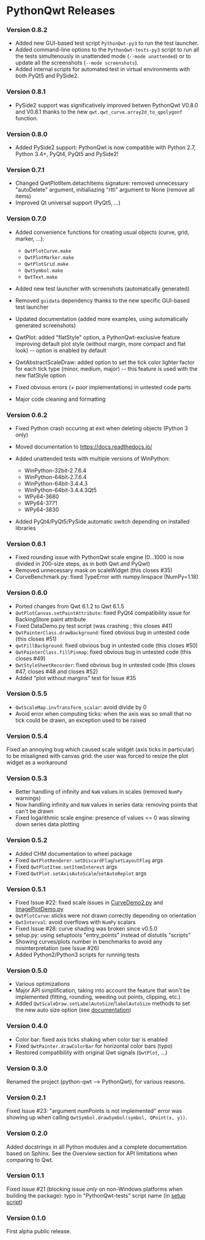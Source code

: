 # PythonQwt Releases #

### Version 0.8.2 ###

- Added new GUI-based test script `PythonQwt-py3` to run the test launcher.
- Added command-line options to the `PythonQwt-tests-py3` script to run all the tests 
  simultenously in unattended mode (`--mode unattended`) or to update all the 
  screenshots (`--mode screenshots`).
- Added internal scripts for automated test in virtual environments with both PyQt5 and 
  PySide2.

### Version 0.8.1 ###

- PySide2 support was significatively improved betwen PythonQwt V0.8.0 and 
  V0.8.1 thanks to the new `qwt.qwt_curve.array2d_to_qpolygonf` function.

### Version 0.8.0 ###

- Added PySide2 support: PythonQwt is now compatible with Python 2.7, Python 3.4+, 
  PyQt4, PyQt5 and PySide2!
  
### Version 0.7.1 ###

- Changed QwtPlotItem.detachItems signature: removed unnecessary "autoDelete" argument, 
  initialiazing "rtti" argument to None (remove all items)
- Improved Qt universal support (PyQt5, ...)

### Version 0.7.0 ###

- Added convenience functions for creating usual objects (curve, grid, marker, ...):

    - `QwtPlotCurve.make`
    - `QwtPlotMarker.make`
    - `QwtPlotGrid.make`
    - `QwtSymbol.make`
    - `QwtText.make`

- Added new test launcher with screenshots (automatically generated)
- Removed `guidata` dependency thanks to the new specific GUI-based test launcher
- Updated documentation (added more examples, using automatically generated screenshots)
- QwtPlot: added "flatStyle" option, a PythonQwt-exclusive feature improving 
  default plot style (without margin, more compact and flat look) -- option is 
  enabled by default
- QwtAbstractScaleDraw: added option to set the tick color lighter factor for 
  each tick type (minor, medium, major) -- this feature is used with the new 
  flatStyle option
- Fixed obvious errors (+ poor implementations) in untested code parts
- Major code cleaning and formatting


### Version 0.6.2 ###

- Fixed Python crash occuring at exit when deleting objects (Python 3 only)
- Moved documentation to https://docs.readthedocs.io/
- Added unattended tests with multiple versions of WinPython:
    
    - WinPython-32bit-2.7.6.4
    - WinPython-64bit-2.7.6.4
    - WinPython-64bit-3.4.4.3
    - WinPython-64bit-3.4.4.3Qt5
    - WPy64-3680
    - WPy64-3771
    - WPy64-3830

- Added PyQt4/PyQt5/PySide automatic switch depending on installed libraries


### Version 0.6.1 ###

- Fixed rounding issue with PythonQwt scale engine (0...1000 is now divided 
  in 200-size steps, as in both Qwt and PyQwt)
- Removed unnecessary mask on scaleWidget (this closes #35)
- CurveBenchmark.py: fixed TypeError with numpy.linspace (NumPy=1.18)


### Version 0.6.0 ###

- Ported changes from Qwt 6.1.2 to Qwt 6.1.5
- `QwtPlotCanvas.setPaintAttribute`: fixed PyQt4 compatibility issue for BackingStore paint attribute
- Fixed DataDemo.py test script (was crashing ; this closes #41)
- `QwtPainterClass.drawBackground`: fixed obvious bug in untested code (this closes #51)
- `qwtFillBackground`: fixed obvious bug in untested code (this closes #50)
- `QwtPainterClass.fillPixmap`: fixed obvious bug in untested code (this closes #49)
- `QwtStyleSheetRecorder`: fixed obvious bug in untested code (this closes #47, closes #48 and closes #52)
- Added "plot without margins" test for Issue #35


### Version 0.5.5 ###

- `QwtScaleMap.invTransform_scalar`: avoid divide by 0
- Avoid error when computing ticks: when the axis was so small that no tick could be drawn, an exception used to be raised


### Version 0.5.4 ###

Fixed an annoying bug which caused scale widget (axis ticks in particular) 
to be misaligned with canvas grid: the user was forced to resize the plot 
widget as a workaround


### Version 0.5.3 ###

- Better handling of infinity and `NaN` values in scales (removed `NumPy` 
warnings)
- Now handling infinity and `NaN` values in series data: removing points that 
can't be drawn
- Fixed logarithmic scale engine: presence of values <= 0 was slowing down 
series data plotting


### Version 0.5.2 ###

- Added CHM documentation to wheel package
- Fixed `QwtPlotRenderer.setDiscardFlag`/`setLayoutFlag` args
- Fixed `QwtPlotItem.setItemInterest` args
- Fixed `QwtPlot.setAxisAutoScale`/`setAutoReplot` args


### Version 0.5.1 ###

- Fixed Issue #22: fixed scale issues in [CurveDemo2.py](qwt/tests/CurveDemo2.py) 
and [ImagePlotDemo.py](qwt/tests/ImagePlotDemo.py)
- `QwtPlotCurve`: sticks were not drawn correctly depending on orientation
- `QwtInterval`: avoid overflows with `NumPy` scalars
- Fixed Issue #28: curve shading was broken since v0.5.0
- setup.py: using setuptools "entry_points" instead of distutils "scripts"
- Showing curves/plots number in benchmarks to avoid any misinterpretation 
(see Issue #26)
- Added Python2/Python3 scripts for running tests


### Version 0.5.0 ###

- Various optimizations
- Major API simplification, taking into account the feature that won't be 
implemented (fitting, rounding, weeding out points, clipping, etc.)
- Added `QwtScaleDraw.setLabelAutoSize`/`labelAutoSize` methods to set the new 
auto size option (see [documentation](http://pythonhosted.org/PythonQwt/))


### Version 0.4.0 ###

- Color bar: fixed axis ticks shaking when color bar is enabled
- Fixed `QwtPainter.drawColorBar` for horizontal color bars (typo)
- Restored compatibility with original Qwt signals (`QwtPlot`, ...)


### Version 0.3.0 ###

Renamed the project (python-qwt --> PythonQwt), for various reasons.


### Version 0.2.1 ###

Fixed Issue #23: "argument numPoints is not implemented" error was showing 
up when calling `QwtSymbol.drawSymbol(symbol, QPoint(x, y))`.


### Version 0.2.0 ###

Added docstrings in all Python modules and a complete documentation based on 
Sphinx. See the Overview section for API limitations when comparing to Qwt.


### Version 0.1.1 ###

Fixed Issue #21 (blocking issue *only* on non-Windows platforms when 
building the package): typo in "PythonQwt-tests" script name 
(in [setup script](setup.py))


### Version 0.1.0 ###

First alpha public release.
